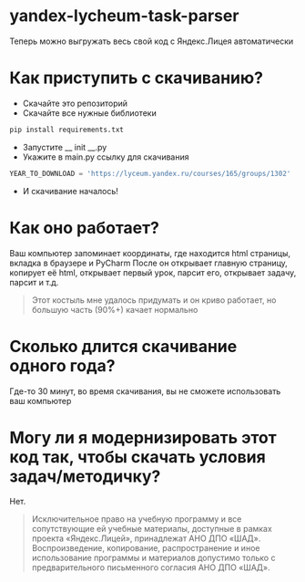 # yandex-lycheum-task-parser
Теперь можно выгружать весь свой код с Яндекс.Лицея автоматически

# Как приступить с скачиванию?
- Скачайте это репозиторий
- Скачайте все нужные библиотеки
```python
pip install requirements.txt
```
- Запустите __ init __.py
- Укажите в main.py ссылку для скачивания
```python
YEAR_TO_DOWNLOAD = 'https://lyceum.yandex.ru/courses/165/groups/1302'  # ссылка на главную страницу курса
```
- И скачивание началось!

# Как оно работает?
Ваш компьютер запоминает координаты, где находится html страницы, вкладка в браузере и PyCharm
После он открывает главную страницу, копирует её html, открывает первый урок, парсит его, 
открывает задачу, парсит и т.д.
> Этот костыль мне удалось придумать и он криво работает, но большую часть (90%+) качает нормально

# Сколько длится скачивание одного года?
Где-то 30 минут, во время скачивания, вы не сможете использовать ваш компьютер

# Могу ли я модернизировать этот код так, чтобы скачать условия задач/методичку?
Нет.
> Исключительное право на учебную программу и все сопутствующие ей учебные материалы, доступные в рамках проекта «Яндекс.Лицей», принадлежат АНО ДПО «ШАД». Воспроизведение, копирование, распространение и иное использование программы и материалов допустимо только с предварительного письменного согласия АНО ДПО «ШАД».

